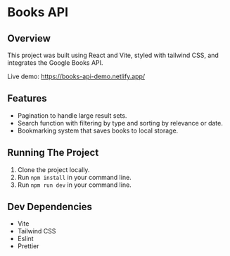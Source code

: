 # Books API

## Overview 

This project was built using React and Vite, styled with tailwind CSS, and integrates the Google Books API.

Live demo: https://books-api-demo.netlify.app/

## Features

- Pagination to handle large result sets.
- Search function with filtering by type and sorting by relevance or date.
- Bookmarking system that saves books to local storage.

## Running The Project

1. Clone the project locally.
2. Run `npm install` in your command line.
3. Run `npm run dev` in your command line.

## Dev Dependencies

- Vite
- Tailwind CSS
- Eslint
- Prettier
